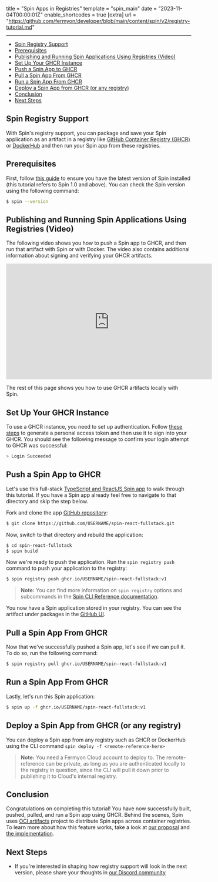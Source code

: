 title = "Spin Apps in Registries"
template = "spin_main"
date = "2023-11-04T00:00:01Z"
enable_shortcodes = true
[extra]
url = "https://github.com/fermyon/developer/blob/main/content/spin/v2/registry-tutorial.md"

---
- [Spin Registry Support](#spin-registry-support)
- [Prerequisites](#prerequisites)
- [Publishing and Running Spin Applications Using Registries (Video)](#publishing-and-running-spin-applications-using-registries-video)
- [Set Up Your GHCR Instance](#set-up-your-ghcr-instance)
- [Push a Spin App to GHCR](#push-a-spin-app-to-ghcr)
- [Pull a Spin App From GHCR](#pull-a-spin-app-from-ghcr)
- [Run a Spin App From GHCR](#run-a-spin-app-from-ghcr)
- [Deploy a Spin App from GHCR (or any registry)](#deploy-a-spin-app-from-ghcr-or-any-registry)
- [Conclusion](#conclusion)
- [Next Steps](#next-steps)

## Spin Registry Support

With Spin's registry support, you can package and save your Spin application as an artifact in a registry like [GitHub Container Registry (GHCR)](https://docs.github.com/en/packages/working-with-a-github-packages-registry/working-with-the-container-registry) or [DockerHub](https://hub.docker.com/) and then run your Spin app from these registries.

## Prerequisites

First, follow [this guide](./install) to ensure you have the latest version of Spin installed (this tutorial refers to Spin 1.0 and above). You can check the Spin version using the following command:

<!-- @selectiveCpy -->

```bash
$ spin --version
```

## Publishing and Running Spin Applications Using Registries (Video)

The following video shows you how to push a Spin app to GHCR, and then run that artifact with Spin or with Docker. The video also contains additional information about signing and verifying your GHCR artifacts.

<iframe width="560" height="315" src="https://www.youtube.com/embed/ijTEf8wDkqU" title="YouTube video player" frameborder="0" allow="accelerometer; autoplay; clipboard-write; encrypted-media; gyroscope; picture-in-picture; web-share" allowfullscreen></iframe>

The rest of this page shows you how to use GHCR artifacts locally with Spin. 

## Set Up Your GHCR Instance

To use a GHCR instance, you need to set up authentication. Follow [these steps](https://docs.github.com/en/packages/working-with-a-github-packages-registry/working-with-the-container-registry#authenticating-with-a-personal-access-token-classic) to generate a personal access token and then use it to sign into your GHCR. You should see the following message to confirm your login attempt to GHCR was successful:

<!-- @nocpy -->

```bash
> Login Succeeded
```

## Push a Spin App to GHCR

Let's use this full-stack [TypeScript and ReactJS Spin app](https://github.com/radu-matei/spin-react-fullstack) to walk through this tutorial. If you have a Spin app already feel free to navigate to that directory and skip the step below. 

Fork and clone the app [GitHub repository](https://github.com/radu-matei/spin-react-fullstack.git):

 <!-- @selectiveCpy -->

 ```bash
$ git clone https://github.com/USERNAME/spin-react-fullstack.git
```

Now, switch to that directory and rebuild the application:

 <!-- @selectiveCpy -->

 ```bash
$ cd spin-react-fullstack
$ spin build
```

Now we're ready to push the application. Run the `spin registry push` command to push your application to the registry: 

 <!-- @selectiveCpy -->

 ```bash
$ spin registry push ghcr.io/USERNAME/spin-react-fullstack:v1
```

> **Note:** You can find more information on `spin registry` options and subcommands in the [Spin CLI Reference documentation](./cli-reference#oci-registry).

You now have a Spin application stored in your registry. You can see the artifact under packages in the [GitHub UI](https://docs.github.com/en/packages/learn-github-packages/viewing-packages#viewing-a-repositorys-packages).

## Pull a Spin App From GHCR

Now that we've successfully pushed a Spin app, let's see if we can pull it. To do so, run the following command: 

 <!-- @selectiveCpy -->
 
 ```bash
$ spin registry pull ghcr.io/USERNAME/spin-react-fullstack:v1
```

## Run a Spin App From GHCR

Lastly, let's run this Spin application:

<!-- @selectiveCpy -->

 ```bash
$ spin up -f ghcr.io/USERNAME/spin-react-fullstack:v1
```

## Deploy a Spin App from GHCR (or any registry)

You can deploy a Spin app from any registry such as GHCR or DockerHub using the CLI command `spin deploy -f <remote-reference-here>` 

> **Note:** You need a Fermyon Cloud account to deploy to. The remote-reference can be private, as long as you are authenticated locally to the registry in question, since the CLI will pull it down prior to publishing it to Cloud's internal registry.


## Conclusion

Congratulations on completing this tutorial! You have now successfully built, pushed, pulled, and run a Spin app using GHCR. Behind the scenes, Spin uses [OCI artifacts](https://github.com/opencontainers/artifacts) project to distribute Spin apps across container registries. To learn more about how this feature works, take a look at [our proposal](https://github.com/spinframework/spin/blob/main/docs/content/sips/008-using-oci-registries.md) and [the implementation](https://github.com/spinframework/spin/pull/1014). 

## Next Steps

- If you're interested in shaping how registry support will look in the next version, please share your thoughts in [our Discord community](https://discord.gg/AAFNfS7NGf)

<script type="application/ld+json">
{
  "@context": "https://schema.org",
  "@type": "VideoObject",
  "name": "Building & Running Spin Applications with Docker",
  "description": "Since Spin 1.0, you can build and share your Spin applications as fully compliant OCI images; even allowing Docker and Docker Compose to pull and run them.",
  "thumbnailUrl": "https://www.fermyon.com/static/image/twc-spin.png",
  "uploadDate": "2023-04-27T08:00:00+00:00",
  "duration": "PT8M07S",
  "contentUrl": "https://www.youtube.com/watch?v=ijTEf8wDkqU",
  "embedUrl": "https://www.youtube.com/embed/ijTEf8wDkqU"
}
</script>

